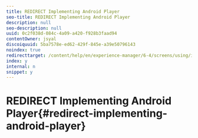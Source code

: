 ```yaml
---
title: REDIRECT Implementing Android Player
seo-title: REDIRECT Implementing Android Player
description: null
seo-description: null
uuid: 0c2f038d-084c-4a09-a420-f928b3faad94
contentOwner: jsyal
discoiquuid: 5ba7578e-ed62-429f-845e-a39e50796143
noindex: true
redirecttarget: /content/help/en/experience-manager/6-4/screens/using/implementing-android-player
index: y
internal: n
snippet: y
---
```


# REDIRECT Implementing Android Player{#redirect-implementing-android-player}

